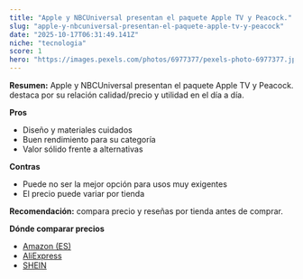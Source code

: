 ```yaml
---
title: "Apple y NBCUniversal presentan el paquete Apple TV y Peacock."
slug: "apple-y-nbcuniversal-presentan-el-paquete-apple-tv-y-peacock"
date: "2025-10-17T06:31:49.141Z"
niche: "tecnologia"
score: 1
hero: "https://images.pexels.com/photos/6977377/pexels-photo-6977377.jpeg?auto=compress&cs=tinysrgb&fit=crop&h=627&w=1200&auto=compress&cs=tinysrgb&w=1200&h=675&fit=crop"
---
```


**Resumen:** Apple y NBCUniversal presentan el paquete Apple TV y Peacock. destaca por su relación calidad/precio y utilidad en el día a día.

**Pros**
- Diseño y materiales cuidados
- Buen rendimiento para su categoría
- Valor sólido frente a alternativas

**Contras**
- Puede no ser la mejor opción para usos muy exigentes
- El precio puede variar por tienda

**Recomendación:** compara precio y reseñas por tienda antes de comprar.

**Dónde comparar precios**
- [Amazon (ES)](https://www.amazon.es/s?k=Apple%20y%20NBCUniversal%20presentan%20el%20paquete%20Apple%20TV%20y%20Peacock.&tag=teknovashop25-21)
- [AliExpress](https://www.aliexpress.com/wholesale?SearchText=Apple%20y%20NBCUniversal%20presentan%20el%20paquete%20Apple%20TV%20y%20Peacock.)
- [SHEIN](https://www.shein.com/pdsearch/Apple%20y%20NBCUniversal%20presentan%20el%20paquete%20Apple%20TV%20y%20Peacock.)
